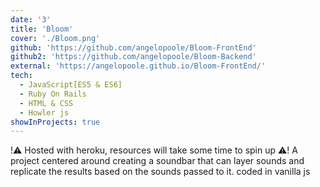 ```yaml
---
date: '3'
title: 'Bloom'
cover: './Bloom.png'
github: 'https://github.com/angelopoole/Bloom-FrontEnd'
github2: 'https://github.com/angelopoole/Bloom-Backend'
external: 'https://angelopoole.github.io/Bloom-FrontEnd/'
tech:
  - JavaScript[ES5 & ES6]
  - Ruby On Rails
  - HTML & CSS
  - Howler js
showInProjects: true
---
```


!⚠️ Hosted with heroku, resources will take some time to spin up ⚠️!
A project centered around creating a soundbar that can layer sounds and replicate the results based on the sounds passed to it. coded in vanilla js
